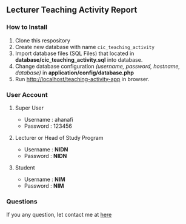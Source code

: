 ## Lecturer Teaching Activity Report

### How to Install

1. Clone this respository
2. Create new database with name `cic_teaching_activity`
3. Import database files (SQL Files) that located in **database/cic_teaching_activity.sql** into database.
4. Change database configuration _(username, password, hostname, database)_ in **application/config/database.php**
5. Run [http://localhost/teaching-activity-app](http://localhost/teaching-activity-app) in browser.

### User Account
1. Super User
   - Username : ahanafi
   - Password : 123456

2. Lecturer or Head of Study Program
   - Username : __NIDN__
   - Password : __NIDN__

3. Student
   - Username : __NIM__
   - Password : __NIM__

### Questions

If you any question, let contact me at [here](https://s.id/ahanafi)